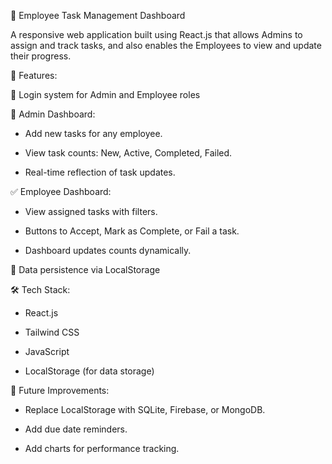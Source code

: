📌 Employee Task Management Dashboard

A responsive web application built using React.js that allows Admins to assign and track tasks, and also enables the Employees to view and update their progress.

🔧 Features:

🔐 Login system for Admin and Employee roles

👤 Admin Dashboard:

- Add new tasks for any employee.

- View task counts: New, Active, Completed, Failed.

- Real-time reflection of task updates.

✅ Employee Dashboard:

- View assigned tasks with filters.

- Buttons to Accept, Mark as Complete, or Fail a task.

- Dashboard updates counts dynamically.

💾 Data persistence via LocalStorage

🛠 Tech Stack:

- React.js

- Tailwind CSS

- JavaScript 

- LocalStorage (for data storage)

🚀 Future Improvements:

- Replace LocalStorage with SQLite, Firebase, or MongoDB.

- Add due date reminders.

- Add charts for performance tracking.
